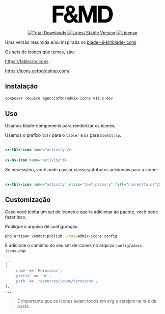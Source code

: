 <p align="center"><a href="https://fmd.ag" target="_blank"><img src="https://raw.githubusercontent.com/agenciafmd/admix-icons/v11/docs/fmd.png" alt="Logo da F&MD"></a></p>

<p align="center">
<a href="https://packagist.org/packages/agenciafmd/admix-icons"><img src="https://img.shields.io/packagist/dt/agenciafmd/admix-icons" alt="Total Downloads"></a>
<a href="https://packagist.org/packages/agenciafmd/admix-icons"><img src="https://img.shields.io/packagist/v/agenciafmd/admix-icons" alt="Latest Stable Version"></a>
<a href="https://packagist.org/packages/agenciafmd/admix-icons"><img src="https://img.shields.io/packagist/l/agenciafmd/admix-icons" alt="License"></a>
</p>

Uma versão resumida e/ou inspirada no [blade-ui-kit/blade-icons](https://blade-ui-kit.com/blade-icons)

Os sets de ícones que temos, são:

https://tabler.io/icons

https://icons.getbootstrap.com/

## Instalação

```bash
composer require agenciafmd/admix-icons:v11.x-dev
```

## Uso

Usamos blade-components para renderizar os ícones.

Usamos o prefixo `tblr` para o `tabler` e `bs` para `bootstrap`.

```html

<x-tblr-icon name="activity"/>

<x-bs-icon name="activity"/>
``` 

Se necessário, você pode passar classes/atributos adicionais para o ícone:

```html

<x-tblr-icon name="activity" class="text-primary" fill="currentColor"/>
```

## Customização

Caso você tenha um set de ícones e queira adicionar ao pacote, você pode fazer isso.

Publique o arquivo de configuração:

```bash
php artisan vendor:publish --tag=admix-icons:config
```

E adicione o caminho do seu set de ícones no arquivo `config/admix-icons.php`:

```php
...
[
    'name' => 'Heroicons',
    'prefix' => 'hr',
    'path' => 'resources/icons/heroicons',
],
...
```

> É importante que os ícones sejam todos em svg e estejam na raiz da pasta.
